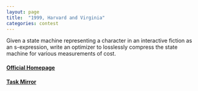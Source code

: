```yaml
---
layout: page
title:  "1999, Harvard and Virginia"
categories: contest
---
```

Given a state machine representing a character in an interactive fiction as an s-expression, write an optimizer to losslessly compress the state machine for various measurements of cost.

#### [Official Homepage](http://www.cs.tufts.edu/~nr/icfp/problem.html)

#### [Task Mirror](http://github.com/icpfcontest/1999/)
